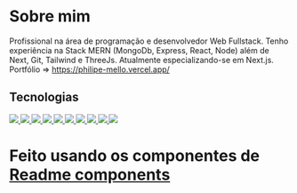# Sobre mim

Profissional na área de programação e desenvolvedor Web Fullstack. 
Tenho experiência na Stack MERN (MongoDb, Express, React, Node) além de Next, Git, Tailwind e ThreeJs. Atualmente especializando-se em Next.js.
Portfólio => https://philipe-mello.vercel.app/

## Tecnologias

<p align="left">
  <a href="https://github.com/harish-sethuraman/readme-components">
  <img  src="https://readme-components.vercel.app/api?component=logo&fill=black&logo=next.js&&svgfill=FFFFFF">  
  </a>
  
  <a href="https://github.com/harish-sethuraman/readme-components">
  <img  src="https://readme-components.vercel.app/api?component=logo&fill=black&logo=react&animation=spin&svgfill=15d8fe">  
  </a>
  
  <a href="https://github.com/harish-sethuraman/readme-components">
  <img  src="https://readme-components.vercel.app/api?component=logo&fill=black&logo=redux&svgfill=f6df1c">
  </a>
  
  <a href="https://github.com/harish-sethuraman/readme-components">
  <img  src="https://readme-components.vercel.app/api?component=logo&fill=black&logo=javascript&svgfill=f6df1c">
  </a>
  
  <a href="https://github.com/harish-sethuraman/readme-components">
  <img  src="https://readme-components.vercel.app/api?component=logo&fill=black&logo=typescript&svgfill=2d79c7">
  </a>
  
  <a href="https://github.com/harish-sethuraman/readme-components">
  <img  src="https://readme-components.vercel.app/api?component=logo&fill=black&logo=tailwindcss&svgfill=#06B6D4">
  </a>
  
  <a href="https://github.com/harish-sethuraman/readme-components">
  <img  src="https://readme-components.vercel.app/api?component=logo&fill=black&logo=node.js&svgfill=659b60">
  </a>

  <a href="https://github.com/harish-sethuraman/readme-components">
  <img  src="https://readme-components.vercel.app/api?component=logo&fill=black&logo=express.js&svgfill=FFFFFF">
  </a>
  
  <a href="https://github.com/harish-sethuraman/readme-components">
  <img  src="https://readme-components.vercel.app/api?component=logo&fill=black&logo=mongodb&svgfill=659b60">
  </a>
  
  <a href="https://github.com/harish-sethuraman/readme-components">
  <img  src="https://readme-components.vercel.app/api?component=logo&fill=black&logo=github">
  </a>
</p>

# Feito usando os componentes de [Readme components](https://github.com/harish-sethuraman/readme-components)
